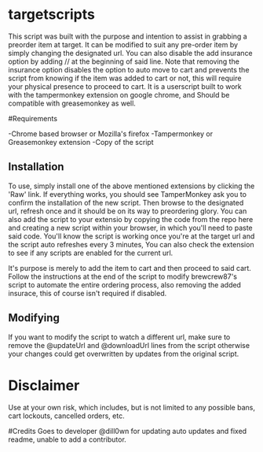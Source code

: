 

# targetscripts

This script was built with the purpose and intention to assist in grabbing a preorder item at target.
It can be modified to suit any pre-order item by simply changing the designated url.
You can also disable the add insurance option by adding // at the beginning of said line. Note that 
removing the insurance option disables the option to auto move to cart and prevents the script from knowing
if the item was added to cart or not, this will require your physical presence to proceed to cart.
It is a userscript built to work with the tampermonkey extension on google chrome, and 
Should be compatible with greasemonkey as well.

#Requirements

-Chrome based browser or Mozilla's firefox
-Tampermonkey or Greasemonkey extension
-Copy of the script

## Installation
To use, simply install one of the above mentioned extensions by clicking the 'Raw' link. 
If everything works, you should see TamperMonkey ask you to confirm the installation of the new script.
Then browse to the designated url, refresh once and it should be on its way to
preordering glory. You can also add the script to your extensio by copying the code from the repo here
and creating a new script within your browser, in which you'll need to paste said code. You'll
know the script is working once you're at the target url and the script auto refreshes every 3 minutes,
You can also check the extension to see if any scripts are enabled for the current url.

It's purpose is merely to add the item to cart and then proceed to said cart. Follow the instructions
at the end of the script to modify brewcrew87's script to automate the entire ordering process,
also removing the added insurace, this of course isn't required if disabled.

## Modifying
If you want to modify the script to watch a different url, make sure to remove the @updateUrl and 
@downloadUrl lines from the script otherwise your changes could get overwritten by updates from 
the original script.

# Disclaimer
Use at your own risk, which includes, but is not limited to any possible bans, cart lockouts,
cancelled orders, etc.

#Credits
Goes to developer @dill0wn for updating auto updates and fixed readme, unable to add a contributor.
